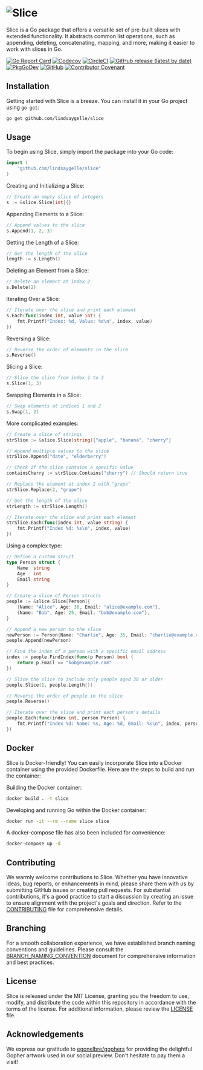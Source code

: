 # ![Slice](https://repository-images.githubusercontent.com/192740394/a748b8c6-34ae-4aca-ad43-c18d5908b5e4)

Slice is a Go package that offers a versatile set of pre-built slices with extended functionality. It abstracts common list operations, such as appending, deleting, concatenating, mapping, and more, making it easier to work with slices in Go.

[![Go Report Card](https://goreportcard.com/badge/github.com/lindsaygelle/slice)](https://goreportcard.com/report/github.com/lindsaygelle/slice)
[![Codecov](https://codecov.io/gh/lindsaygelle/slice/branch/master/graph/badge.svg)](https://codecov.io/gh/lindsaygelle/slice)
[![CircleCI](https://circleci.com/gh/lindsaygelle/slice/tree/master.svg?style=svg)](https://circleci.com/gh/lindsaygelle/slice/tree/master)
[![GitHub release (latest by date)](https://img.shields.io/github/v/release/lindsaygelle/slice)](https://github.com/lindsaygelle/slice/releases)
[![PkgGoDev](https://pkg.go.dev/badge/github.com/lindsaygelle/slice)](https://pkg.go.dev/github.com/lindsaygelle/slice)
[![GitHub](https://img.shields.io/github/license/lindsaygelle/slice)](LICENSE.txt)
[![Contributor Covenant](https://img.shields.io/badge/Contributor%20Covenant-v1.4%20adopted-ff69b4.svg)](CODE_OF_CONDUCT.md)


## Installation
Getting started with Slice is a breeze. You can install it in your Go project using `go get`:
```sh
go get github.com/lindsaygelle/slice
```

## Usage
To begin using Slice, simply import the package into your Go code:

```Go
import (
	"github.com/lindsaygelle/slice"
)
```

Creating and Initializing a Slice:
```Go
// Create an empty slice of integers
s := &slice.Slice[int]{}
```

Appending Elements to a Slice:
```Go
// Append values to the slice
s.Append(1, 2, 3)
```

Getting the Length of a Slice:
```Go
// Get the length of the slice
length := s.Length()
```

Deleting an Element from a Slice:
```Go
// Delete an element at index 2
s.Delete(2)
```

Iterating Over a Slice:
```Go
// Iterate over the slice and print each element
s.Each(func(index int, value int) {
    fmt.Printf("Index: %d, Value: %d\n", index, value)
})
```

Reversing a Slice:
```Go
// Reverse the order of elements in the slice
s.Reverse()
```

Slicing a Slice:
```Go
// Slice the slice from index 1 to 3
s.Slice(1, 3)
```

Swapping Elements in a Slice:
```Go
// Swap elements at indices 1 and 2
s.Swap(1, 2)
```

More complicated examples:
```Go
// Create a slice of strings
strSlice := &slice.Slice[string]{"apple", "banana", "cherry"}

// Append multiple values to the slice
strSlice.Append("date", "elderberry")

// Check if the slice contains a specific value
containsCherry := strSlice.Contains("cherry") // Should return true

// Replace the element at index 2 with "grape"
strSlice.Replace(2, "grape")

// Get the length of the slice
strLength := strSlice.Length()

// Iterate over the slice and print each element
strSlice.Each(func(index int, value string) {
    fmt.Printf("Index %d: %s\n", index, value)
})
```

Using a complex type:
```Go
// Define a custom struct
type Person struct {
    Name  string
    Age   int
    Email string
}

// Create a slice of Person structs
people := &slice.Slice[Person]{
    {Name: "Alice", Age: 30, Email: "alice@example.com"},
    {Name: "Bob", Age: 25, Email: "bob@example.com"},
}

// Append a new person to the slice
newPerson := Person{Name: "Charlie", Age: 35, Email: "charlie@example.com"}
people.Append(newPerson)

// Find the index of a person with a specific email address
index := people.FindIndex(func(p Person) bool {
    return p.Email == "bob@example.com"
})

// Slice the slice to include only people aged 30 or older
people.Slice(1, people.Length())

// Reverse the order of people in the slice
people.Reverse()

// Iterate over the slice and print each person's details
people.Each(func(index int, person Person) {
    fmt.Printf("Index %d: Name: %s, Age: %d, Email: %s\n", index, person.Name, person.Age, person.Email)
})
```

## Docker
Slice is Docker-friendly! You can easily incorporate Slice into a Docker container using the provided Dockerfile. Here are the steps to build and run the container:

Building the Docker container:
```sh
docker build . -t slice
```

Developing and running Go within the Docker container:
```sh
docker run -it --rm --name slice slice
```

A docker-compose file has also been included for convenience:
```sh
docker-compose up -d
```

## Contributing
We warmly welcome contributions to Slice. Whether you have innovative ideas, bug reports, or enhancements in mind, please share them with us by submitting GitHub issues or creating pull requests. For substantial contributions, it's a good practice to start a discussion by creating an issue to ensure alignment with the project's goals and direction. Refer to the [CONTRIBUTING](./CONTRIBUTING.md) file for comprehensive details.

## Branching
For a smooth collaboration experience, we have established branch naming conventions and guidelines. Please consult the [BRANCH_NAMING_CONVENTION](./BRANCH_NAMING_CONVENTION.md) document for comprehensive information and best practices.

## License
Slice is released under the MIT License, granting you the freedom to use, modify, and distribute the code within this repository in accordance with the terms of the license. For additional information, please review the [LICENSE](./LICENSE) file.

## Acknowledgements
We express our gratitude to [egonelbre/gophers](https://github.com/egonelbre/gophers) for providing the delightful Gopher artwork used in our social preview. Don't hesitate to pay them a visit!
